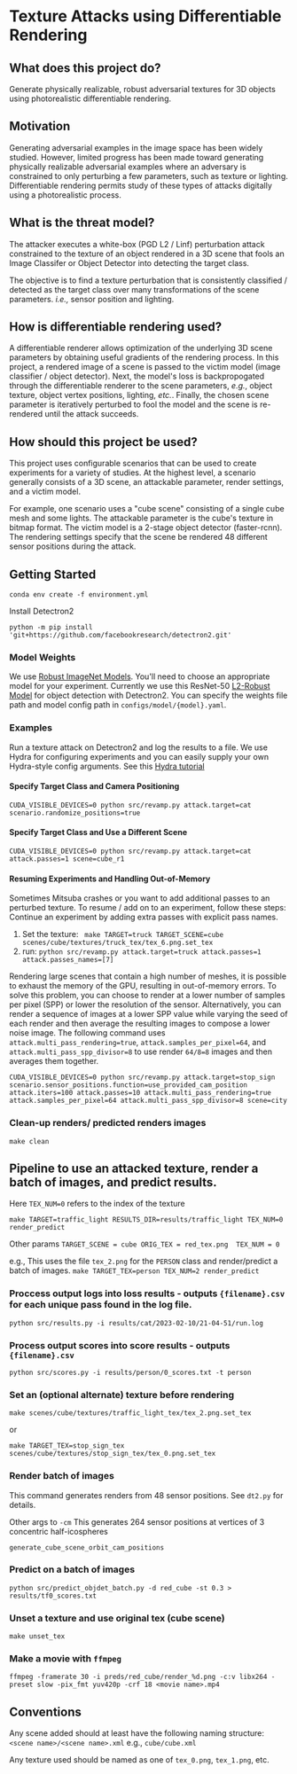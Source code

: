 # Texture Attacks using Differentiable Rendering

## What does this project do?  
Generate physically realizable, robust adversarial textures for 3D objects using photorealistic differentiable rendering. 

## Motivation
Generating adversarial examples in the image space has been widely studied.  However, limited progress has been made toward generating physically realizable adversarial examples where an adversary is constrained to only perturbing a few parameters, such as texture or lighting.  Differentiable rendering permits study of these types of attacks digitally using a photorealistic process.  

## What is the threat model?
The attacker executes a white-box (PGD L2 / Linf) perturbation attack constrained to the texture of an object rendered in a 3D scene that fools an Image Classifer or Object Detector into detecting the target class. 

The objective is to find a texture perturbation that is consistently classified / detected as the target class over many transformations of the scene parameters. _i.e.,_ sensor position and lighting. 

## How is differentiable rendering used?

A differentiable renderer allows optimization of the underlying 3D scene parameters by obtaining useful gradients of the rendering process. In this project, a rendered image of a scene is passed to the victim model (image classifier / object detector). Next, the model's loss is backpropogated through the differentiable renderer to the scene parameters, _e.g._, object texture, object vertex positions, lighting, _etc._. Finally, the chosen scene parameter is iteratively perturbed to fool the model and the scene is re-rendered until the attack succeeds. 

## How should this project be used?
This project uses configurable scenarios that can be used to create experiments for a variety of studies.  At the highest level, a scenario generally consists of a 3D scene, an attackable parameter, render settings, and a victim model.  

For example, one scenario uses a "cube scene" consisting of a single cube mesh and some lights.  The attackable parameter is the cube's texture in bitmap format. The victim model is a 2-stage object detector (faster-rcnn).  The rendering settings specify that the scene be rendered 48 different sensor positions during the attack.  


## Getting Started

`conda env create -f environment.yml`

Install Detectron2

`python -m pip install 'git+https://github.com/facebookresearch/detectron2.git'`

### Model Weights
We use [Robust ImageNet Models](https://github.com/microsoft/robust-models-transfer). You'll need to choose an appropriate model for your experiment. Currently we use this ResNet-50 [L2-Robust Model](https://robustnessws4285631339.blob.core.windows.net/public-models/robust_imagenet/resnet50_l2_eps0.03.ckpt?sv=2020-08-04&ss=bfqt&srt=sco&sp=rwdlacupitfx&se=2051-10-06T07:09:59Z&st=2021-10-05T23:09:59Z&spr=https,http&sig=U69sEOSMlliobiw8OgiZpLTaYyOA5yt5pHHH5%2FKUYgI%3D) for object detection with Detectron2. You can specify the weights file path and model config path in `configs/model/{model}.yaml`.


### Examples
Run a texture attack on Detectron2 and log the results to a file.  We use Hydra for configuring experiments and you can easily supply your own Hydra-style config arguments. See this [Hydra tutorial](https://hydra.cc/docs/tutorials/basic/your_first_app/simple_cli/)

#### Specify Target Class and Camera Positioning
`CUDA_VISIBLE_DEVICES=0 python src/revamp.py attack.target=cat scenario.randomize_positions=true`

#### Specify Target Class and Use a Different Scene
`CUDA_VISIBLE_DEVICES=0 python src/revamp.py attack.target=cat attack.passes=1 scene=cube_r1`

#### Resuming Experiments and Handling Out-of-Memory
Sometimes Mitsuba crashes or you want to add additional passes to an perturbed texture.  To resume / add on to an experiment, follow these steps:
Continue an experiment by adding extra passes with explicit pass names.
1. Set the texture:
` make TARGET=truck TARGET_SCENE=cube scenes/cube/textures/truck_tex/tex_6.png.set_tex`
2. run: `python src/revamp.py attack.target=truck attack.passes=1 attack.passes_names=[7]`


Rendering large scenes that contain a high number of meshes, it is possible to exhaust the memory of the GPU, resulting in out-of-memory errors.  To solve this problem, you can choose to render at a lower number of samples per pixel (SPP) or lower the resolution of the sensor.  Alternatively, you can render a sequence of images at a lower SPP value while varying the seed of each render and then average the resulting images to compose a lower noise image.  The following command uses `attack.multi_pass_rendering=true`, `attack.samples_per_pixel=64`, and `attack.multi_pass_spp_divisor=8` to use render `64/8=8` images and then averages them together.

`CUDA_VISIBLE_DEVICES=0 python src/revamp.py attack.target=stop_sign scenario.sensor_positions.function=use_provided_cam_position attack.iters=100 attack.passes=10 attack.multi_pass_rendering=true attack.samples_per_pixel=64 attack.multi_pass_spp_divisor=8 scene=city`

### Clean-up renders/ predicted renders images

`make clean`

## Pipeline to use an attacked texture, render a batch of images, and predict results. 
Here `TEX_NUM=0` refers to the index of the texture
 
`make TARGET=traffic_light RESULTS_DIR=results/traffic_light TEX_NUM=0 render_predict`

Other params
`TARGET_SCENE = cube
ORIG_TEX = red_tex.png 
TEX_NUM = 0`

e.g., This uses the file `tex_2.png` for the `PERSON` class and render/predict a batch of images.
`make TARGET_TEX=person TEX_NUM=2 render_predict`


### Proccess output logs into loss results - outputs `{filename}.csv` for each unique pass found in the log file.

`python src/results.py -i results/cat/2023-02-10/21-04-51/run.log`

### Process output scores into score results - outputs `{filename}.csv`

`python src/scores.py -i results/person/0_scores.txt -t person`

### Set an (optional alternate) texture before rendering

`make scenes/cube/textures/traffic_light_tex/tex_2.png.set_tex`

or 

`make TARGET_TEX=stop_sign_tex scenes/cube/textures/stop_sign_tex/tex_0.png.set_tex`

### Render batch of images
This command generates renders from 48 sensor positions. See `dt2.py` for details.

Other args to `-cm` 
This generates 264 sensor positions at vertices of 3 concentric half-icospheres

`generate_cube_scene_orbit_cam_positions` 

### Predict on a batch of images

`python src/predict_objdet_batch.py -d red_cube -st 0.3 > results/tf0_scores.txt`

### Unset a texture and use original tex (cube scene)

`make unset_tex`

### Make a movie with `ffmpeg`
`ffmpeg -framerate 30 -i preds/red_cube/render_%d.png -c:v libx264 -preset slow -pix_fmt yuv420p -crf 18 <movie name>.mp4`

## Conventions
Any scene added should at least have the following naming structure:
`<scene name>/<scene name>.xml` e.g., `cube/cube.xml` 

Any texture used should be named as one of `tex_0.png`, `tex_1.png`, etc.
